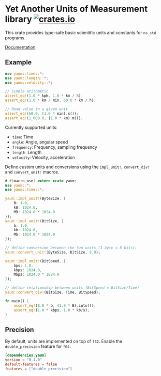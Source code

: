 Yet Another Units of Measurement library [![crates.io](https://img.shields.io/crates/v/yaum.svg)](https://crates.io/crates/yaum)
========================================

This crate provides type-safe basic scientific units and constants for `no_std` programs.

[Documentation](https://docs.rs/yaum/)

Example
-------

```rust
use yaum::time::*;
use yaum::length::*;
use yaum::velocity::*;

// Simple arithmetic
assert_eq!(1.0 * kph, 1.0 * km / h);
assert_eq!(1.0 * km / min, 60.0 * km / h);

// Read value in a given unit
assert_eq!(60.0, (1.0 * min).s());
assert_eq!(1_000.0, (1.0 * km).m());
```

Currently supported units:
* `time`: Time
* `angle`: Angle, angular speed
* `frequency`: Frequency, sampling frequency
* `length`: Length
* `velocity`: Velocity, acceleration

Define custom units and conversions using the `impl_unit!`, `convert_div!` and `convert_unit!` macros.

```rust
# #[macro_use] extern crate yaum;
use yaum::*;
use yaum::time::*;

yaum::impl_unit!(ByteSize, {
    B: 1.0,
    kB: 1024.0,
    MB: 1024.0 * 1024.0
});
yaum::impl_unit!(BitSize, {
    b: 1.0,
    kb: 1024.0,
    Mb: 1024.0 * 1024.0
});

// define conversion between the two units (1 byte = 8 bits):
yaum::convert_unit!(ByteSize, BitSize, 8.0);

yaum::impl_unit!(BitSpeed, {
    bps: 1.0,
    kbps: 1024.0,
    Mbps: 1024.0 * 1024.0
});

// define relationship between units (BitSpeed = BitSize/Time)
yaum::convert_div!(BitSize, Time, BitSpeed);

fn main() {
    assert_eq!(8.0 * b, (1.0 * B).into());
    assert_eq!(1.0 * kbps, 1.0 * kb/s);
}
```

Precision
---------

By default, units are implemented on top of `f32`. Enable the `double_precision` feature for `f64`.

```TOML
[dependencies.yaum]
version = "0.1.0"
default-features = false
features = ["double_precision"]
```
